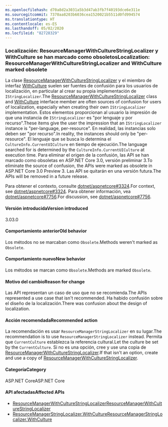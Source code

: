 ```yaml
---
ms.openlocfilehash: d70a8d2a3031a5b3d47ab3fb7f40193dce6e311e
ms.sourcegitcommit: 7370aa8203b6036cea1520021b5511d0fd994574
ms.translationtype: HT
ms.contentlocale: es-ES
ms.lasthandoff: 05/02/2020
ms.locfileid: "82728329"
---
```

### <a name="localization-resourcemanagerwithculturestringlocalizer-and-withculture-marked-obsolete"></a><span data-ttu-id="9ddf5-101">Localización: ResourceManagerWithCultureStringLocalizer y WithCulture se han marcado como obsoletos</span><span class="sxs-lookup"><span data-stu-id="9ddf5-101">Localization: ResourceManagerWithCultureStringLocalizer and WithCulture marked obsolete</span></span>

<span data-ttu-id="9ddf5-102">La clase [ResourceManagerWithCultureStringLocalizer](https://github.com/aspnet/Localization/blob/43b974482c7b703c92085c6f68b3b23d8fe32720/src/Microsoft.Extensions.Localization/ResourceManagerWithCultureStringLocalizer.cs#L18) y el miembro de interfaz [WithCulture](https://github.com/aspnet/Localization/blob/master/src/Microsoft.Extensions.Localization/ResourceManagerStringLocalizer.cs#L154-L170) suelen ser fuentes de confusión para los usuarios de localización, en particular al crear su propia implementación de `IStringLocalizer`.</span><span class="sxs-lookup"><span data-stu-id="9ddf5-102">The [ResourceManagerWithCultureStringLocalizer](https://github.com/aspnet/Localization/blob/43b974482c7b703c92085c6f68b3b23d8fe32720/src/Microsoft.Extensions.Localization/ResourceManagerWithCultureStringLocalizer.cs#L18) class and [WithCulture](https://github.com/aspnet/Localization/blob/master/src/Microsoft.Extensions.Localization/ResourceManagerStringLocalizer.cs#L154-L170) interface member are often sources of confusion for users of localization, especially when creating their own `IStringLocalizer` implementation.</span></span> <span data-ttu-id="9ddf5-103">Estos elementos proporcionan al usuario la impresión de que una instancia de `IStringLocalizer` es "por lenguaje y por recurso".</span><span class="sxs-lookup"><span data-stu-id="9ddf5-103">These items give the user the impression that an `IStringLocalizer` instance is "per-language, per-resource".</span></span> <span data-ttu-id="9ddf5-104">En realidad, las instancias solo deben ser "por recurso".</span><span class="sxs-lookup"><span data-stu-id="9ddf5-104">In reality, the instances should only be "per-resource".</span></span> <span data-ttu-id="9ddf5-105">El lenguaje que se busca lo determina el `CultureInfo.CurrentUICulture` en tiempo de ejecución.</span><span class="sxs-lookup"><span data-stu-id="9ddf5-105">The language searched for is determined by the `CultureInfo.CurrentUICulture` at execution time.</span></span> <span data-ttu-id="9ddf5-106">Para eliminar el origen de la confusión, las API se han marcado como obsoletas en ASP.NET Core 3.0, versión preliminar 3.</span><span class="sxs-lookup"><span data-stu-id="9ddf5-106">To eliminate the source of confusion, the APIs were marked as obsolete in ASP.NET Core 3.0 Preview 3.</span></span> <span data-ttu-id="9ddf5-107">Las API se quitarán en una versión futura.</span><span class="sxs-lookup"><span data-stu-id="9ddf5-107">The APIs will be removed in a future release.</span></span>

<span data-ttu-id="9ddf5-108">Para obtener el contexto, consulte [dotnet/aspnetcore#3324](https://github.com/dotnet/aspnetcore/issues/3324).</span><span class="sxs-lookup"><span data-stu-id="9ddf5-108">For context, see [dotnet/aspnetcore#3324](https://github.com/dotnet/aspnetcore/issues/3324).</span></span> <span data-ttu-id="9ddf5-109">Para obtener información, vea [dotnet/aspnetcore#7756](https://github.com/dotnet/aspnetcore/issues/7756).</span><span class="sxs-lookup"><span data-stu-id="9ddf5-109">For discussion, see [dotnet/aspnetcore#7756](https://github.com/dotnet/aspnetcore/issues/7756).</span></span>

#### <a name="version-introduced"></a><span data-ttu-id="9ddf5-110">Versión introducida</span><span class="sxs-lookup"><span data-stu-id="9ddf5-110">Version introduced</span></span>

<span data-ttu-id="9ddf5-111">3.0</span><span class="sxs-lookup"><span data-stu-id="9ddf5-111">3.0</span></span>

#### <a name="old-behavior"></a><span data-ttu-id="9ddf5-112">Comportamiento anterior</span><span class="sxs-lookup"><span data-stu-id="9ddf5-112">Old behavior</span></span>

<span data-ttu-id="9ddf5-113">Los métodos no se marcaban como `Obsolete`.</span><span class="sxs-lookup"><span data-stu-id="9ddf5-113">Methods weren't marked as `Obsolete`.</span></span>

#### <a name="new-behavior"></a><span data-ttu-id="9ddf5-114">Comportamiento nuevo</span><span class="sxs-lookup"><span data-stu-id="9ddf5-114">New behavior</span></span>

<span data-ttu-id="9ddf5-115">Los métodos se marcan como `Obsolete`.</span><span class="sxs-lookup"><span data-stu-id="9ddf5-115">Methods are marked `Obsolete`.</span></span>

#### <a name="reason-for-change"></a><span data-ttu-id="9ddf5-116">Motivo del cambio</span><span class="sxs-lookup"><span data-stu-id="9ddf5-116">Reason for change</span></span>

<span data-ttu-id="9ddf5-117">Las API representan un caso de uso que no se recomienda.</span><span class="sxs-lookup"><span data-stu-id="9ddf5-117">The APIs represented a use case that isn't recommended.</span></span> <span data-ttu-id="9ddf5-118">Ha habido confusión sobre el diseño de la localización.</span><span class="sxs-lookup"><span data-stu-id="9ddf5-118">There was confusion about the design of localization.</span></span>

#### <a name="recommended-action"></a><span data-ttu-id="9ddf5-119">Acción recomendada</span><span class="sxs-lookup"><span data-stu-id="9ddf5-119">Recommended action</span></span>

<span data-ttu-id="9ddf5-120">La recomendación es usar `ResourceManagerStringLocalizer` en su lugar.</span><span class="sxs-lookup"><span data-stu-id="9ddf5-120">The recommendation is to use `ResourceManagerStringLocalizer` instead.</span></span> <span data-ttu-id="9ddf5-121">Permita que `CurrentCulture` establezca la referencia cultural.</span><span class="sxs-lookup"><span data-stu-id="9ddf5-121">Let the culture be set by the `CurrentCulture`.</span></span> <span data-ttu-id="9ddf5-122">Si no es una opción, cree y use una copia de [ResourceManagerWithCultureStringLocalizer](https://github.com/aspnet/Localization/blob/43b974482c7b703c92085c6f68b3b23d8fe32720/src/Microsoft.Extensions.Localization/ResourceManagerWithCultureStringLocalizer.cs#L18).</span><span class="sxs-lookup"><span data-stu-id="9ddf5-122">If that isn't an option, create and use a copy of [ResourceManagerWithCultureStringLocalizer](https://github.com/aspnet/Localization/blob/43b974482c7b703c92085c6f68b3b23d8fe32720/src/Microsoft.Extensions.Localization/ResourceManagerWithCultureStringLocalizer.cs#L18).</span></span>

#### <a name="category"></a><span data-ttu-id="9ddf5-123">Categoría</span><span class="sxs-lookup"><span data-stu-id="9ddf5-123">Category</span></span>

<span data-ttu-id="9ddf5-124">ASP.NET Core</span><span class="sxs-lookup"><span data-stu-id="9ddf5-124">ASP.NET Core</span></span>

#### <a name="affected-apis"></a><span data-ttu-id="9ddf5-125">API afectadas</span><span class="sxs-lookup"><span data-stu-id="9ddf5-125">Affected APIs</span></span>

- [<span data-ttu-id="9ddf5-126">ResourceManagerWithCultureStringLocalizer</span><span class="sxs-lookup"><span data-stu-id="9ddf5-126">ResourceManagerWithCultureStringLocalizer</span></span>](/dotnet/api/microsoft.extensions.localization.resourcemanagerwithculturestringlocalizer?view=dotnet-plat-ext-3.0)
- [<span data-ttu-id="9ddf5-127">ResourceManagerStringLocalizer.WithCulture</span><span class="sxs-lookup"><span data-stu-id="9ddf5-127">ResourceManagerStringLocalizer.WithCulture</span></span>](/dotnet/api/microsoft.extensions.localization.resourcemanagerstringlocalizer.withculture?view=dotnet-plat-ext-3.0)

<!--

#### Affected APIs

- `T:Microsoft.Extensions.Localization.ResourceManagerWithCultureStringLocalizer`
- `Overload:Microsoft.Extensions.Localization.ResourceManagerStringLocalizer.WithCulture`

-->
